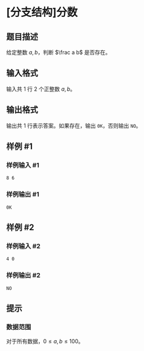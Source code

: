 # [分支结构]分数

## 题目描述

给定整数 $a,b$，判断 $\frac a b$ 是否存在。

## 输入格式

输入共 $1$ 行 $2$ 个正整数 $a,b$。

## 输出格式

输出共 $1$ 行表示答案。如果存在，输出 `0K`，否则输出 `NO`。

## 样例 #1

### 样例输入 #1

```
8 6
```

### 样例输出 #1

```
0K
```

## 样例 #2

### 样例输入 #2

```
4 0
```

### 样例输出 #2

```
NO
```

## 提示

### 数据范围

对于所有数据，$0 \leq a,b\leq 100$。